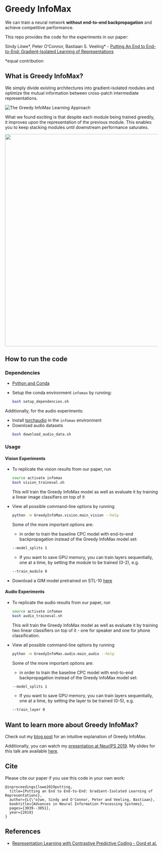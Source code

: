 # Greedy InfoMax

We can train a neural network **without end-to-end backpropagation** and achieve competitive performance.

This repo provides the code for the experiments in our paper:

Sindy Löwe*, Peter O'Connor, Bastiaan S. Veeling* - [Putting An End to End-to-End: Gradient-Isolated Learning of Representations](https://arxiv.org/abs/1905.11786)

&ast;equal contribution


## What is Greedy InfoMax?

We simply divide existing architectures into gradient-isolated modules and optimize the mutual information between cross-patch intermediate representations.


![The Greedy InfoMax Learning Approach](media/architecture.png)


What we found exciting is that despite each module being trained greedily, it improves upon the representation of the previous module. This enables you to keep stacking modules until downstream performance saturates.

<p align="center"> 
    <img src="./media/LatentClassification.png" width="700">
</p>


## How to run the code

### Dependencies

- [Python and Conda](https://www.anaconda.com/)
- Setup the conda environment `infomax` by running:

    ```bash
    bash setup_dependencies.sh
    ```

Additionally, for the audio experiments:
- Install [torchaudio](https://github.com/pytorch/audio) in the `infomax` environment
- Download audio datasets 
    ```bash 
    bash download_audio_data.sh
    ```

### Usage

#### Vision Experiments
- To replicate the vision results from our paper, run

    ``` bash
    source activate infomax
    bash vision_traineval.sh
    ```
    This will train the Greedy InfoMax model as well as evaluate it by training a linear image classifiers on top of it
    
    

- View all possible command-line options by running

    ``` bash
    python -m GreedyInfoMax.vision.main_vision --help
    ```    
    
    Some of the more important options are:
    
    * in order to train the baseline CPC model with end-to-end backpropagation instead of the Greedy InfoMax model set: 
    ```bash
    --model_splits 1
    ```

    * If you want to save GPU memory, you can train layers sequentially, one at a time, by setting the module to be trained (0-2), e.g.
    
    ```bash 
    --train_module 0
    ```
    

- Download a GIM model pretrained on STL-10 [here](https://drive.google.com/file/d/1yxwVOpxlrdAFHrNtMYy4QkszsUQFrI6X/view?usp=sharing)


#### Audio Experiments
- To replicate the audio results from our paper, run

    ``` bash
    source activate infomax
    bash audio_traineval.sh
    ```
    This will train the Greedy InfoMax model as well as evaluate it by training two linear classifiers on top of it - one for speaker and one for phone classification.
    
    

- View all possible command-line options by running

    ``` bash
    python -m GreedyInfoMax.audio.main_audio --help
    ```    
    
    Some of the more important options are:
    
    * in order to train the baseline CPC model with end-to-end backpropagation instead of the Greedy InfoMax model set: 
    ```bash
    --model_splits 1
    ```

    * If you want to save GPU memory, you can train layers sequentially, one at a time, by setting the layer to be trained (0-5), e.g.
    
    ```bash 
    --train_layer 0
    ```
    
## Want to learn more about Greedy InfoMax?
Check out my [blog post](https://loewex.github.io/GreedyInfoMax.html) for an intuitive explanation of Greedy InfoMax. 

Additionally, you can watch my [presentation at NeurIPS 2019](https://slideslive.com/38923276). My slides for this talk are available [here](media/Presentation_GreedyInfoMax_NeurIPS.pdf).


## Cite

Please cite our paper if you use this code in your own work:

```
@inproceedings{lowe2019putting,
  title={Putting an End to End-to-End: Gradient-Isolated Learning of Representations},
  author={L{\"o}we, Sindy and O'Connor, Peter and Veeling, Bastiaan},
  booktitle={Advances in Neural Information Processing Systems},
  pages={3039--3051},
  year={2019}
}
```


## References 
- [Representation Learning with Contrastive Predictive Coding - Oord et al.](https://arxiv.org/abs/1807.03748)
